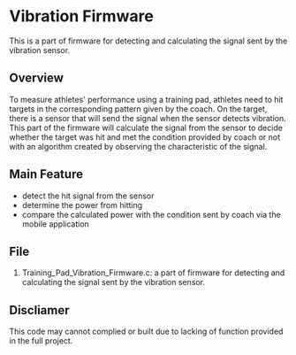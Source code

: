 # Vibration Firmware

This is a part of firmware for detecting and calculating the signal sent by the vibration sensor.

## Overview
To measure athletes' performance using a training pad, athletes need to hit targets in the corresponding pattern given by the coach. On the target, there is a sensor that will send the signal when the sensor detects vibration. This part of the firmware will calculate the signal from the sensor to decide whether the target was hit and met the condition provided by coach or not with an algorithm created by observing the characteristic of the signal.

## Main Feature
- detect the hit signal from the sensor
- determine the power from hitting
- compare the calculated power with the condition sent by coach via the mobile application

## File
1. Training_Pad_Vibration_Firmware.c: a part of firmware for detecting and calculating the signal sent by the vibration sensor.

## Discliamer
This code may cannot complied or built due to lacking of function provided in the full project.  
